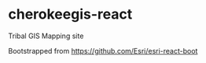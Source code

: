 # cherokeegis-react
 Tribal GIS Mapping site
 
 Bootstrapped from https://github.com/Esri/esri-react-boot
 
 
